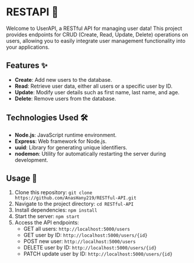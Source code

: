 # RESTAPI 🚀

Welcome to UserAPI, a RESTful API for managing user data! This project provides endpoints for CRUD (Create, Read, Update, Delete) operations on users, allowing you to easily integrate user management functionality into your applications.

## Features ✨

- **Create**: Add new users to the database.
- **Read**: Retrieve user data, either all users or a specific user by ID.
- **Update**: Modify user details such as first name, last name, and age.
- **Delete**: Remove users from the database.

## Technologies Used 🛠️

- **Node.js**: JavaScript runtime environment.
- **Express**: Web framework for Node.js.
- **uuid**: Library for generating unique identifiers.
- **nodemon**: Utility for automatically restarting the server during development.

## Usage 🚦

1. Clone this repository: `git clone https://github.com/AnasHany219/RESTful-API.git`
2. Navigate to the project directory: `cd RESTful-API`
3. Install dependencies: `npm install`
4. Start the server: `npm start`
5. Access the API endpoints:
   - GET all users: `http://localhost:5000/users`
   - GET user by ID: `http://localhost:5000/users/{id}`
   - POST new user: `http://localhost:5000/users`
   - DELETE user by ID: `http://localhost:5000/users/{id}`
   - PATCH update user by ID: `http://localhost:5000/users/{id}`
